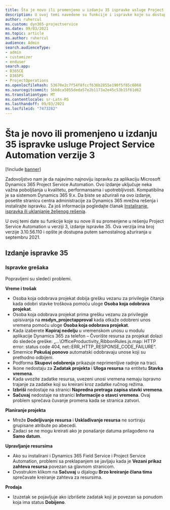 ```yaml
---
title: Šta je novo ili promenjeno u izdanju 35 ispravke usluge Project Service Automation verzije 3
description: U ovoj temi navedene su funkcije i ispravke koje su dostupne u izdanju 35 ispravke usluge Microsoft Dynamics 365 Project Service Automation verzije 3.
author: ruhercul
ms.custom: dyn365-projectservice
ms.date: 09/03/2021
ms.topic: article
ms.author: ruhercul
audience: Admin
search.audienceType:
- admin
- customizer
- enduser
search.app:
- D365CE
- D365PS
- ProjectOperations
ms.openlocfilehash: 53670e2c7f54f8fccf636b2855e190f5f85c6068
ms.sourcegitcommit: 5bb8ca5055deda57e2b1173a2e45c53b15f61d62
ms.translationtype: MT
ms.contentlocale: sr-Latn-RS
ms.lasthandoff: 09/03/2021
ms.locfileid: "7473282"
---
```

# <a name="whats-new-or-changed-in-project-service-automation-update-release-35-v3"></a>Šta je novo ili promenjeno u izdanju 35 ispravke usluge Project Service Automation verzije 3

[!include [banner](../includes/psa-now-project-operations.md)]

Zadovoljstvo nam je da najavimo najnoviju ispravku za aplikaciju Microsoft Dynamics 365 Project Service Automation. Ovo izdanje uključuje neka važna poboljšanja u kvalitetu, performansama i upotrebljivosti. Kompatibilna je sa sistemom Dynamics 365 9.x. Da biste se ažurirali na ovo izdanje, posetite stranicu centra administracije za Dynamics 365 mrežna rešenja i instalirajte ispravku. Za još informacija pogledajte članak [Instaliranje, ispravka ili uklanjanje željenog rešenja](/power-platform/admin/install-remove-preferred-solution).

U ovoj temi date su funkcije koje su nove ili su promenjene u rešenju Project Service Automation u verziji 3, izdanje ispravke 35. Ova verzija ima broj verzije 3.10.56.110 i opšte je dostupna putem samostalnog ažuriranja u septembru 2021.

## <a name="update-release-35"></a>Izdanje ispravke 35

### <a name="bug-fixes"></a>Ispravke grešaka

Popravljeni su sledeći problemi.

**Vreme i trošak**

- Osoba koja odobrava projekat dobija grešku vezanu za privilegije čitanja kada odobri stavke troškova pomoću uloge **Osoba koja odobrava projekat**.
- Osoba koja odobrava projekat prima grešku vezanu za privilegije upisivanja na **msdyn_projectapproval** kada otkaže odobreni unos vremena pomoću uloge **Osoba koja odobrava projekat**.
- Kada izaberete **Kopiraj nedelju** u vremenskom unosu u modulu aplikacije Dynamics 365 za telefon – Čvorište resursa za projekat dolazi do sledeće greške: „...\OfficeProductivity_RibbonRules.js.map: HTTP error: status code 404, net::ERR_HTTP_RESPONSE_CODE_FAILURE“.
- Smernice **Pokušaj ponovo** automatski odobravaju unose koji su prethodno odbijeni.
- Podforma **Skupovi odobrenja** prikazuje neprimenljive radnje na traci.
- Ikone nedostaju za **Zadatak projekta** i **Uloga resursa** na entitetu **Stavka vremena**.
- Kada uvozite zadatke resursa, uvezeni unosi vremena nemaju ispravno trajanje za zadatke koji su kreirani kroz zadatke ručnog režima.
- **Izbriši** nedostaje na stranici **Napredna pretraga zapisa stavki vremena**.
- **Sačuvaj** nedostaje na stranici **Informacije o stavci vremena**. Ovaj problem sprečava čuvanje promena kada se stranica zatvori.

**Planiranje projekta**

- Mreže **Dodeljivanje resursa** i **Usklađivanje resursa** ne sortiraju grupisane atribute po abecedi.
- Zadaci se ne mogu kreirati ako je ponašanje datuma prilagođeno na **Samo datum**.

**Upravljanje resursima**

- Ako su instalirani i Dynamics 365 Field Service i Project Service Automation, problemi sa preklapanjem se javljaju kada je **Vezani prikaz zahteva resursa** povezan sa glavnom stranicom.
- Dvostrukim klikom na **Sačuvaj** u dijalogu **Brzo kreiranje člana tima** sprečavate kreiranje zahteva za resursima.

**Prodaja**

- Izuzetak se pojavljuje ako izbrišete zadatak koji je povezan sa ponudom koja ima status **Dobijeno**.
